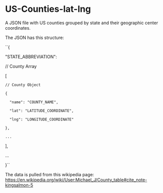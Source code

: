 # US-Counties-lat-lng
A JSON file with US counties grouped by state and their geographic center coordinates.

The JSON has this structure:

``{

  "STATE_ABBREVIATION":
  
  // County Array
  
  [
  
    // County Object
    
    {
    
      "name": "COUNTY_NAME",
      
      "lat": "LATITUDE_COORDINATE",
      
      "lng": "LONGITUDE_COORDINATE"
      
    },
    
    ...
    
  ],
  
  ...
  
}``

The data is pulled from this wikipedia page: https://en.wikipedia.org/wiki/User:Michael_J/County_table#cite_note-kingsalmon-5
